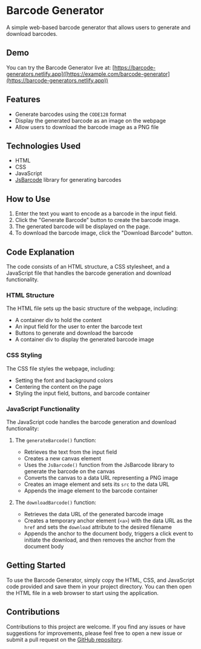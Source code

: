 
# Barcode Generator

A simple web-based barcode generator that allows users to generate and download barcodes.

## Demo
You can try the Barcode Generator live at: [https://barcode-generators.netlify.app]([https://example.com/barcode-generator](https://barcode-generators.netlify.app))

## Features
- Generate barcodes using the `CODE128` format
- Display the generated barcode as an image on the webpage
- Allow users to download the barcode image as a PNG file

## Technologies Used
- HTML
- CSS
- JavaScript
- [JsBarcode](https://github.com/lindell/JsBarcode) library for generating barcodes

## How to Use
1. Enter the text you want to encode as a barcode in the input field.
2. Click the "Generate Barcode" button to create the barcode image.
3. The generated barcode will be displayed on the page.
4. To download the barcode image, click the "Download Barcode" button.

## Code Explanation
The code consists of an HTML structure, a CSS stylesheet, and a JavaScript file that handles the barcode generation and download functionality.

### HTML Structure
The HTML file sets up the basic structure of the webpage, including:
- A container div to hold the content
- An input field for the user to enter the barcode text
- Buttons to generate and download the barcode
- A container div to display the generated barcode image

### CSS Styling
The CSS file styles the webpage, including:
- Setting the font and background colors
- Centering the content on the page
- Styling the input field, buttons, and barcode container

### JavaScript Functionality
The JavaScript code handles the barcode generation and download functionality:

1. The `generateBarcode()` function:
   - Retrieves the text from the input field
   - Creates a new canvas element
   - Uses the `JsBarcode()` function from the JsBarcode library to generate the barcode on the canvas
   - Converts the canvas to a data URL representing a PNG image
   - Creates an image element and sets its `src` to the data URL
   - Appends the image element to the barcode container

2. The `downloadBarcode()` function:
   - Retrieves the data URL of the generated barcode image
   - Creates a temporary anchor element (`<a>`) with the data URL as the `href` and sets the `download` attribute to the desired filename
   - Appends the anchor to the document body, triggers a click event to initiate the download, and then removes the anchor from the document body

## Getting Started
To use the Barcode Generator, simply copy the HTML, CSS, and JavaScript code provided and save them in your project directory. You can then open the HTML file in a web browser to start using the application.

## Contributions
Contributions to this project are welcome. If you find any issues or have suggestions for improvements, please feel free to open a new issue or submit a pull request on the [GitHub repository](https://github.com/ademabdrei/barcode-generator).
